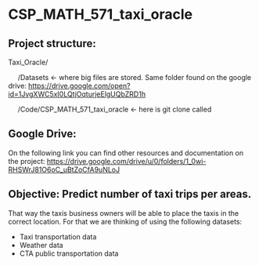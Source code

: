 # CSP_MATH_571_taxi_oracle

## Project structure:

Taxi_Oracle/

&nbsp;&nbsp;&nbsp;&nbsp; /Datasets <- where big files are stored. Same folder found on the google drive: https://drive.google.com/open?id=1JvgXWC5xI0LQtjOqturjeElgUQbZRD1h

&nbsp;&nbsp;&nbsp;&nbsp; /Code/CSP_MATH_571_taxi_oracle <- here is git clone called


## Google Drive:

On the following link you can find other resources and documentation on the project:
https://drive.google.com/drive/u/0/folders/1_0wi-RHSWrJ81O6oC_uBtZoCfA9uNLoJ

## Objective: Predict number of taxi trips per areas.
That way the taxis business owners will be able to place the taxis in the correct location. For that we are thinking of using the following datasets:
- Taxi transportation data
- Weather data
- CTA public transportation data


